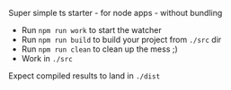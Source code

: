 Super simple ts starter - for node apps - without bundling

- Run `npm run work` to start the watcher
- Run `npm run build` to build your project from `./src` dir
- Run `npm run clean` to clean up the mess ;)
- Work in `./src`

Expect compiled results to land in `./dist`
